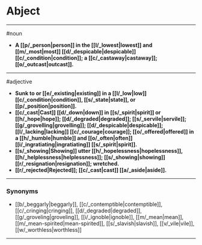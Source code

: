 # Abject
---
#noun
- **A [[p/_person|person]] in the [[l/_lowest|lowest]] and [[m/_most|most]] [[d/_despicable|despicable]] [[c/_condition|condition]]; a [[c/_castaway|castaway]]; [[o/_outcast|outcast]].**
---
#adjective
- **Sunk to or [[e/_existing|existing]] in a [[l/_low|low]] [[c/_condition|condition]], [[s/_state|state]], or [[p/_position|position]].**
- **[[c/_cast|Cast]] [[d/_down|down]] in [[s/_spirit|spirit]] or [[h/_hope|hope]]; [[d/_degraded|degraded]]; [[s/_servile|servile]]; [[g/_grovelling|grovelling]]; [[d/_despicable|despicable]]; [[l/_lacking|lacking]] [[c/_courage|courage]]; [[o/_offered|offered]] in a [[h/_humble|humble]] and [[o/_often|often]] [[i/_ingratiating|ingratiating]] [[s/_spirit|spirit]].**
- **[[s/_showing|Showing]] utter [[h/_hopelessness|hopelessness]], [[h/_helplessness|helplessness]]; [[s/_showing|showing]] [[r/_resignation|resignation]]; wretched.**
- **[[r/_rejected|Rejected]]; [[c/_cast|cast]] [[a/_aside|aside]].**
---
### Synonyms
- [[b/_beggarly|beggarly]], [[c/_contemptible|contemptible]], [[c/_cringing|cringing]], [[d/_degraded|degraded]], [[g/_groveling|groveling]], [[i/_ignoble|ignoble]], [[m/_mean|mean]], [[m/_mean-spirited|mean-spirited]], [[s/_slavish|slavish]], [[v/_vile|vile]], [[w/_worthless|worthless]]
---
